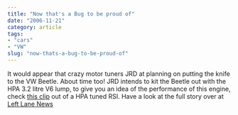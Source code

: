 ```yaml
---
title: "Now that's a Bug to be proud of"
date: "2006-11-21"
category: article
tags:
- "cars"
- "VW"
slug: "now-thats-a-bug-to-be-proud-of"
---
```


It would appear that crazy motor tuners JRD at planning on putting the knife to the VW Beetle. About time too! JRD intends to kit the Beetle out with the HPA 3.2 litre V6 lump, to give you an idea of the performance of this engine, check [this clip](https://youtube.com/watch?v=WiVr1APDj84) out of a HPA tuned RSI. Have a look at the full story over at [Left Lane News](https://www.leftlanenews.com/2006/11/20/tuner-plans-385-horsepower-beetle/)
